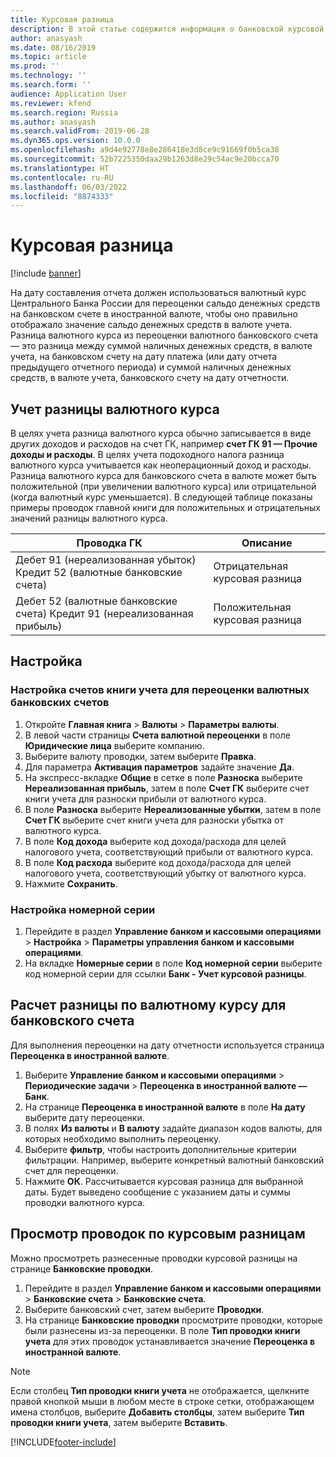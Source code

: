 ```yaml
---
title: Курсовая разница
description: В этой статье содержится информация о банковской курсовой разнице для России.
author: anasyash
ms.date: 08/16/2019
ms.topic: article
ms.prod: ''
ms.technology: ''
ms.search.form: ''
audience: Application User
ms.reviewer: kfend
ms.search.region: Russia
ms.author: anasyash
ms.search.validFrom: 2019-06-28
ms.dyn365.ops.version: 10.0.0
ms.openlocfilehash: a9d4e92778e8e286418e3d8ce9c91669f0b5ca38
ms.sourcegitcommit: 52b7225350daa29b1263d8e29c54ac9e20bcca70
ms.translationtype: HT
ms.contentlocale: ru-RU
ms.lasthandoff: 06/03/2022
ms.locfileid: "8874333"
---
```

# <a name="exchange-adjustment"></a>Курсовая разница

[!include [banner](../includes/banner.md)]

На дату составления отчета должен использоваться валютный курс Центрального Банка России для переоценки сальдо денежных средств на банковском счете в иностранной валюте, чтобы оно правильно отображало значение сальдо денежных средств в валюте учета. Разница валютного курса из переоценки валютного банковского счета — это разница между суммой наличных денежных средств, в валюте учета, на банковском счету на дату платежа (или дату отчета предыдущего отчетного периода) и суммой наличных денежных средств, в валюте учета, банковского счету на дату отчетности.

## <a name="accounting-of-exchange-rate-differences"></a>Учет разницы валютного курса
В целях учета разница валютного курса обычно записывается в виде других доходов и расходов на счет ГК, например **счет ГК 91 — Прочие доходы и расходы**. В целях учета подоходного налога разница валютного курса учитывается как неоперационный доход и расходы.
Разница валютного курса для банковского счета в валюте может быть положительной (при увеличении валютного курса) или отрицательной (когда валютный курс уменьшается). В следующей таблице показаны примеры проводок главной книги для положительных и отрицательных значений разницы валютного курса.

| Проводка ГК                                            | Описание                       |
|---------------------------------------------------------------|-----------------------------------|
| Дебет 91 (нереализованная убыток) Кредит 52 (валютные банковские счета) | Отрицательная курсовая разница |
| Дебет 52 (валютные банковские счета) Кредит 91 (нереализованная прибыль) | Положительная курсовая разница |

## <a name="setup"></a>Настройка

### <a name="set-up-ledger-accounts-for-currency-bank-account-revaluation"></a>Настройка счетов книги учета для переоценки валютных банковских счетов

1. Откройте **Главная книга** \> **Валюты** \> **Параметры валюты**.
2. В левой части страницы **Счета валютной переоценки** в поле **Юридические лица** выберите компанию.
3. Выберите валюту проводки, затем выберите **Правка**.
4. Для параметра **Активация параметров** задайте значение **Да**.
5. На экспресс-вкладке **Общие** в сетке в поле **Разноска** выберите **Нереализованная прибыль**, затем в поле **Счет ГК** выберите счет книги учета для разноски прибыли от валютного курса.
6. В поле **Разноска** выберите **Нереализованные убытки**, затем в поле **Счет ГК** выберите счет книги учета для разноски убытка от валютного курса.
7. В поле **Код дохода** выберите код дохода/расхода для целей налогового учета, соответствующий прибыли от валютного курса.
8. В поле **Код расхода** выберите код дохода/расхода для целей налогового учета, соответствующий убытку от валютного курса.
9. Нажмите **Сохранить**.

### <a name="set-up-a-number-sequence"></a>Настройка номерной серии

1. Перейдите в раздел **Управление банком и кассовыми операциями** \> **Настройка** \> **Параметры управления банком и кассовыми операциями**.
2. На вкладке **Номерные серии** в поле **Код номерной серии** выберите код номерной серии для ссылки **Банк - Учет курсовой разницы**.

## <a name="calculate-the-exchange-rate-difference-for-a-bank-account"></a>Расчет разницы по валютному курсу для банковского счета
Для выполнения переоценки на дату отчетности используется страница **Переоценка в иностранной валюте**.

1. Выберите **Управление банком и кассовыми операциями** \> **Периодические задачи** \> **Переоценка в иностранной валюте — Банк**.
2. На странице **Переоценка в иностранной валюте** в поле **На дату** выберите дату переоценки.
3. В полях **Из валюты** и **В валюту** задайте диапазон кодов валюты, для которых необходимо выполнить переоценку.
4. Выберите **фильтр**, чтобы настроить дополнительные критерии фильтрации. Например, выберите конкретный валютный банковский счет для переоценки.
5. Нажмите **ОК**. Рассчитывается курсовая разница для выбранной даты. Будет выведено сообщение с указанием даты и суммы проводки валютного курса.

## <a name="view-exchange-adjustment-transactions"></a>Просмотр проводок по курсовым разницам
Можно просмотреть разнесенные проводки курсовой разницы на странице **Банковские проводки**.

1. Перейдите в раздел **Управление банком и кассовыми операциями** \> **Банковские счета** \> **Банковские счета**.
2. Выберите банковский счет, затем выберите **Проводки**.
3. На странице **Банковские проводки** просмотрите проводки, которые были разнесены из-за переоценки. В поле **Тип проводки книги учета** для этих проводок устанавливается значение **Переоценка в иностранной валюте**.

> [!NOTE]
> Если столбец **Тип проводки книги учета** не отображается, щелкните правой кнопкой мыши в любом месте в строке сетки, отображающем имена столбцов, выберите **Добавить столбцы**, затем выберите **Тип проводки книги учета**, затем выберите **Вставить**.


[!INCLUDE[footer-include](../../includes/footer-banner.md)]
